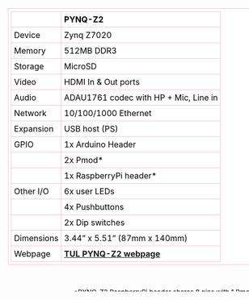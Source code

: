 <div class="HtmlBox " style="position:absolute;left:478px;top:1509px;z-index:10007;padding-left:5px;padding-right:5px;padding-top:5px;padding-bottom:5px;width:509px;height:573px;overflow:hidden;border-width:0px;border-style:solid;border-color:transparent;border-color:#000000;-webkit-border-radius:0px;-moz-border-radius:0px;border-radius:0px;width:486px;height:573px;"><style>
table.boards  {
    width:100%; background-color: white; border: 1px solid pink; border-collapse: collapse;
}
table.boards, 
table.boards th,
table.boards td {
    border: 1px solid pink;
    color: black;
    padding: 5px;
}
table.boards th{
    text-align: left;
}
</style>

<table class="boards">
  <tbody>
    <tr>
      <th width=""></th>
      <th width="">PYNQ-Z2</th>
    </tr>
    <tr>
      <td>Device</td>
      <td>Zynq Z7020</td>
    </tr>
    <tr>
      <td>Memory</td>
      <td>512MB DDR3</td>
    </tr>
    <tr>
      <td>Storage</td>
      <td>MicroSD</td>
    </tr>
    <tr>
      <td>Video</td>
      <td>HDMI In &amp; Out ports</td>
    </tr>
    <tr>
      <td>Audio</td>
      <td>ADAU1761 codec with HP + Mic, Line in</td>
    </tr>
    <tr>
      <td>Network</td>
      <td>10/100/1000 Ethernet</td>
    </tr>
    <tr>
      <td>Expansion</td>
      <td>USB host (PS)</td>
    </tr>
    <tr>  
      <td>GPIO</td>
      <td>1x Arduino Header</td>
    </tr>
    <tr>
      <td></td>
      <td>2x Pmod*</td>
    </tr>
    <tr>
      <td></td>
      <td>1x RaspberryPi header*</td>
    </tr>
    <tr>
      <td>Other I/O</td>
      <td>6x user LEDs</td>
    </tr>
    <tr>
      <td></td>
      <td>4x Pushbuttons</td>
    </tr>
    <tr>
      <td></td>
      <td>2x Dip switches</td>
    </tr>
    <tr>
      <td>Dimensions</td>
      <td>3.44” x 5.51” (87mm x 140mm)</td>
    </tr>
    <tr>
      <td>Webpage</td>
      <td style="font-weight: bold; color:#006666"><a href="https://www.tulembedded.com/FPGA/ProductsPYNQ-Z2.html">TUL PYNQ-Z2 webpage</a></td>
    </tr>
  </tbody>
</table>
<br>
<p style="font-size:small; color:black; text-align: right;">
*PYNQ-Z2 RaspberryPi header shares 8 pins with 1 Pmod
</p>
</div>